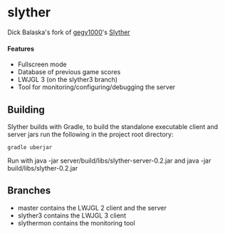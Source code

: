 # slyther

Dick Balaska's fork of [gegy1000](https://github.com/gegy1000)'s [Slyther](https://github.com/gegy1000/Slyther)
#### Features
* Fullscreen mode
* Database of previous game scores
* LWJGL 3 (on the slyther3 branch)
* Tool for monitoring/configuring/debugging the server


## Building

Slyther builds with Gradle, to build the standalone executable client and server jars run the following in the project root directory:

    gradle uberjar

Run with
	java -jar server/build/libs/slyther-server-0.2.jar
and
	java -jar build/libs/slyther-0.2.jar

## Branches
* master contains the LWJGL 2 client and the server
* slyther3 contains the LWJGL 3 client
* slythermon contains the monitoring tool

